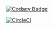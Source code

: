 [![Codacy Badge](https://app.codacy.com/project/badge/Grade/d6c3135fca794f2bb94a8abbeb5062d1)](https://www.codacy.com/gh/conejihan/laboratorio6/dashboard?utm_source=github.com&amp;utm_medium=referral&amp;utm_content=conejihan/laboratorio6&amp;utm_campaign=Badge_Grade)

[![CircleCI](https://circleci.com/<gh>/<conejihan>/<laboratorio6>.svg?style=svg&circle-token=<2daa7f555c98980015627c0df0914eec1904bdfa>)](<https://github.com/conejihan/laboratorio6>)


